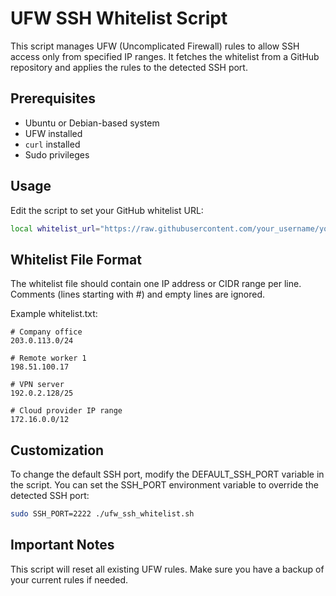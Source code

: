 # UFW SSH Whitelist Script

This script manages UFW (Uncomplicated Firewall) rules to allow SSH access only from specified IP ranges. It fetches the whitelist from a GitHub repository and applies the rules to the detected SSH port.

## Prerequisites

- Ubuntu or Debian-based system
- UFW installed
- `curl` installed
- Sudo privileges

## Usage
Edit the script to set your GitHub whitelist URL:
```bash
local whitelist_url="https://raw.githubusercontent.com/your_username/your_repo/main/whitelist.txt"
```

## Whitelist File Format
The whitelist file should contain one IP address or CIDR range per line. Comments (lines starting with #) and empty lines are ignored.

Example whitelist.txt:
```
# Company office
203.0.113.0/24

# Remote worker 1
198.51.100.17

# VPN server
192.0.2.128/25

# Cloud provider IP range
172.16.0.0/12
```
## Customization
To change the default SSH port, modify the DEFAULT_SSH_PORT variable in the script.
You can set the SSH_PORT environment variable to override the detected SSH port:
```bash
sudo SSH_PORT=2222 ./ufw_ssh_whitelist.sh
```

## Important Notes
This script will reset all existing UFW rules. Make sure you have a backup of your current rules if needed.
